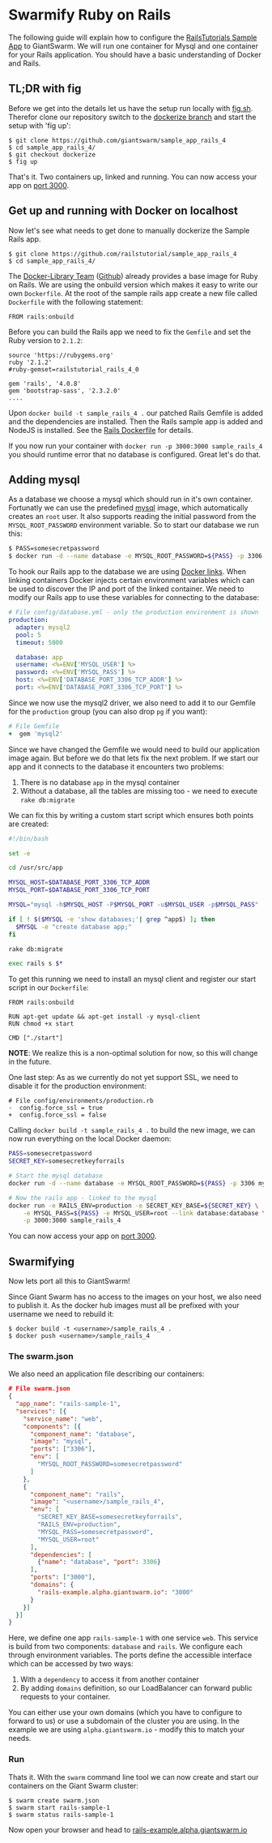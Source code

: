 # Swarmify Ruby on Rails

The following guide will explain how to configure the [RailsTutorials Sample App](https://github.com/railstutorial/sample_app_rails_4/) to GiantSwarm. We will run one container for Mysql and one container for your Rails application. You should have a basic understanding of Docker and Rails.

## TL;DR with fig

Before we get into the details let us have the setup run locally with [fig.sh](http://www.fig.sh/). Therefor clone our repository switch to the [dockerize branch](https://github.com/giantswarm/sample_app_rails_4/tree/dockerize) and start the setup with 'fig up':

    $ git clone https://github.com/giantswarm/sample_app_rails_4
    $ cd sample_app_rails_4/
    $ git checkout dockerize
    $ fig up

That's it. Two containers up, linked and running. You can now access your app on [port 3000](http://localhost:3000).

## Get up and running with Docker on localhost

Now let's see what needs to get done to manually dockerize the Sample Rails app. 

    $ git clone https://github.com/railstutorial/sample_app_rails_4
    $ cd sample_app_rails_4/

The [Docker-Library Team](https://registry.hub.docker.com/_/rails/) ([Github](https://github.com/docker-library/rails)) already provides a base image for Ruby on Rails. We are using the onbuild version which makes it easy to write our own `Dockerfile`. At the root of the sample rails app create a new file called `Dockerfile` with the following statement: 

```
FROM rails:onbuild
```

Before you can build the Rails app we need to fix the `Gemfile` and set the Ruby version to `2.1.2`:

```
source 'https://rubygems.org'
ruby '2.1.2'
#ruby-gemset=railstutorial_rails_4_0

gem 'rails', '4.0.8'
gem 'bootstrap-sass', '2.3.2.0'
....
```

Upon `docker build -t sample_rails_4 .` our patched Rails Gemfile is added and the dependencies are installed. Then the Rails sample app is added and NodeJS is installed. See the [Rails Dockerfile](
https://github.com/docker-library/rails/blob/7bb6ade7f97129cc58967d7d0ae17f4b62ae52eb/onbuild/Dockerfile) for details.

If you now run your container with `docker run -p 3000:3000 sample_rails_4` you should runtime error that no database is configured. Great let's do that.

## Adding mysql

As a database we choose a mysql which should run in it's own container. Fortunatly we can use the predefined [mysql](https://registry.hub.docker.com/_/mysql/) image, which automatically creates an `root` user. It also supports reading the initial password from the `MYSQL_ROOT_PASSWORD` environment variable. So to start our database we run this:

```bash
$ PASS=somesecretpassword
$ docker run -d --name database -e MYSQL_ROOT_PASSWORD=${PASS} -p 3306 mysql
```

To hook our Rails app to the database we are using [Docker links](https://docs.docker.com/userguide/dockerlinks/). When linking containers Docker injects certain environment variables which can be used to discover the IP and port of the linked container. We need to modify our Rails app to use these variables for connecting to the database:

```yaml
# File config/database.yml - only the production environment is shown
production:
  adapter: mysql2
  pool: 5
  timeout: 5000

  database: app
  username: <%=ENV['MYSQL_USER'] %>
  password: <%=ENV['MYSQL_PASS'] %>
  host: <%=ENV['DATABASE_PORT_3306_TCP_ADDR'] %>
  port: <%=ENV['DATABASE_PORT_3306_TCP_PORT'] %>
```

Since we now use the mysql2 driver, we also need to add it to our Gemfile for the `production` group (you can also drop `pg` if you want):

```ruby
# File Gemfile
+  gem 'mysql2'
```

Since we have changed the Gemfile we would need to build our application image again. But before we do that lets fix the next problem. If we start our app and it connects to the database it encounters two problems:

1. There is no database `app` in the mysql container
2. Without a database, all the tables are missing too - we need to execute `rake db:migrate`

We can fix this by writing a custom start script which ensures both points are created:

```bash
#!/bin/bash

set -e

cd /usr/src/app

MYSQL_HOST=$DATABASE_PORT_3306_TCP_ADDR
MYSQL_PORT=$DATABASE_PORT_3306_TCP_PORT

MYSQL="mysql -h$MYSQL_HOST -P$MYSQL_PORT -u$MYSQL_USER -p$MYSQL_PASS"

if [ ! $($MYSQL -e 'show databases;'| grep ^app$) ]; then
  $MYSQL -e "create database app;"
fi

rake db:migrate

exec rails s $*
```

To get this running we need to install an mysql client and register our start script in our `Dockerfile`:

```
FROM rails:onbuild

RUN apt-get update && apt-get install -y mysql-client
RUN chmod +x start

CMD ["./start"]
```

__NOTE__: We realize this is a non-optimal solution for now, so this will change in the future.

One last step: As as we currently do not yet support SSL, we need to disable it for the production environment:

```
# File config/environments/production.rb
-  config.force_ssl = true
+  config.force_ssl = false 
```

Calling `docker build -t sample_rails_4 .` to build the new image, we can now run everything on the local Docker daemon:

```bash
PASS=somesecretpassword
SECRET_KEY=somesecretkeyforrails

# Start the mysql database
docker run -d --name database -e MYSQL_ROOT_PASSWORD=${PASS} -p 3306 mysql

# Now the rails app - linked to the mysql
docker run -e RAILS_ENV=production -e SECRET_KEY_BASE=${SECRET_KEY} \
	-e MYSQL_PASS=${PASS} -e MYSQL_USER=root --link database:database \
	-p 3000:3000 sample_rails_4
```

You can now access your app on [port 3000](http://localhost:3000).

## Swarmifying

Now lets port all this to GiantSwarm!

Since Giant Swarm has no access to the images on your host, we also need to publish it. As the docker hub images must all be prefixed with your username we need to rebuild it:

```
$ docker build -t <username>/sample_rails_4 .
$ docker push <username>/sample_rails_4
```

### The swarm.json

We also need an application file describing our containers:

```json
# File swarm.json
{
  "app_name": "rails-sample-1",
  "services": [{
    "service_name": "web",
    "components": [{
      "component_name": "database",
      "image": "mysql",
      "ports": ["3306"],
      "env": [
        "MYSQL_ROOT_PASSWORD=somesecretpassword"
      ]
    },
    {
      "component_name": "rails",
      "image": "<username>/sample_rails_4",
      "env": [
        "SECRET_KEY_BASE=somesecretkeyforrails",
        "RAILS_ENV=production",
        "MYSQL_PASS=somesecretpassword",
        "MYSQL_USER=root"
      ],
      "dependencies": [
        {"name": "database", "port": 3306}
      ],
      "ports": ["3000"],
      "domains": {
        "rails-example.alpha.giantswarm.io": "3000"
      }
    }]
  }]
}
```

Here, we define one app `rails-sample-1` with one service `web`. This service is build from two components: `database` and `rails`. We configure each through environment variables. The ports define the accessible interface which can be accessed by two ways:

1. With a `dependency` to access it from another container
2. By adding `domains` definition, so our LoadBalancer can forward public requests to your container.

You can either use your own domains (which you have to configure to forward to us) or use a subdomain of the cluster you are using. In the example we are using `alpha.giantswarm.io` - modify this to match your needs.

### Run 

Thats it. With the `swarm` command line tool we can now create and start our containers on the Giant Swarm cluster:

```
$ swarm create swarm.json
$ swarm start rails-sample-1
$ swarm status rails-sample-1
```

Now open your browser and head to [rails-example.alpha.giantswarm.io](http://rails-example.alpha.giantswarm.io)